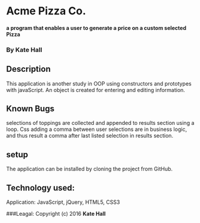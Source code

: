 # Acme Pizza Co.

#### a program that enables a user to generate a price on a custom selected Pizza

### By Kate Hall

## Description
This application is another study in OOP using constructors and prototypes with javaScript. An object is created for entering and editing information.

## Known Bugs
selections of toppings are collected and appended to results section using a loop.  Css adding a comma between user selections are in business logic, and thus result a comma after last listed selection in results section.


## setup
The application can be installed by cloning the project from GitHub.

## Technology used:
Application: JavaScript, jQuery, HTML5, CSS3

###Leagal:
Copyright (c) 2016 **Kate Hall**
